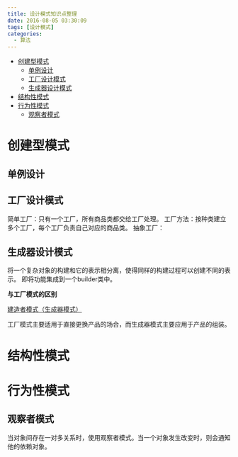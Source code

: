 ```yaml
---
title: 设计模式知识点整理
date: 2016-08-05 03:30:09
tags: [设计模式]
categories:
  - 算法
---
```


<!-- MarkdownTOC -->

- [创建型模式](#创建型模式)
	- [单例设计](#单例设计)
	- [工厂设计模式](#工厂设计模式)
	- [生成器设计模式](#生成器设计模式)
- [结构性模式](#结构性模式)
- [行为性模式](#行为性模式)
	- [观察者模式](#观察者模式)

<!-- /MarkdownTOC -->

<!--more-->

# 创建型模式

## 单例设计

## 工厂设计模式

简单工厂：只有一个工厂，所有商品类都交给工厂处理。
工厂方法：按种类建立多个工厂，每个工厂负责自己对应的商品类。
抽象工厂：

## 生成器设计模式

将一个复杂对象的构建和它的表示相分离，使得同样的构建过程可以创建不同的表示。
即将功能集成到一个builder类中。

__与工厂模式的区别__

[建造者模式（生成器模式）](http://blog.csdn.net/zhonghuan1992/article/details/38418139)

工厂模式主要适用于直接更换产品的场合，而生成器模式主要应用于产品的组装。

# 结构性模式

# 行为性模式

## 观察者模式

当对象间存在一对多关系时，使用观察者模式。当一个对象发生改变时，则会通知他的依赖对象。
